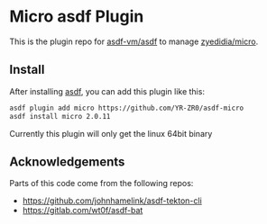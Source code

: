 # Micro asdf Plugin
This is the plugin repo for [asdf-vm/asdf](https://github.com/asdf-vm/asdf.git) to manage [zyedidia/micro](https://github.com/zyedidia/micro.git).

## Install

After installing [asdf](https://github.com/asdf-vm/asdf),
you can add this plugin like this:

```bash
asdf plugin add micro https://github.com/YR-ZR0/asdf-micro
asdf install micro 2.0.11
```

Currently this plugin will only get the linux 64bit binary

## Acknowledgements
Parts of this code come from the following repos:
* https://github.com/johnhamelink/asdf-tekton-cli
* https://gitlab.com/wt0f/asdf-bat
